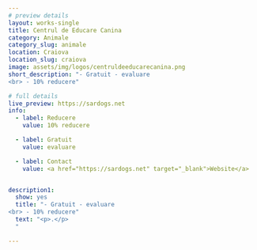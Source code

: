 ```yaml
---
# preview details
layout: works-single
title: Centrul de Educare Canina
category: Animale
category_slug: animale
location: Craiova
location_slug: craiova
image: assets/img/logos/centruldeeducarecanina.png
short_description: "- Gratuit - evaluare
<br> - 10% reducere"

# full details
live_preview: https://sardogs.net
info:
  - label: Reducere
    value: 10% reducere

  - label: Gratuit
    value: evaluare

  - label: Contact
    value: <a href="https://sardogs.net" target="_blank">Website</a>


description1:
  show: yes
  title: "- Gratuit - evaluare
<br> - 10% reducere"
  text: "<p>.</p>
  "

---
```

